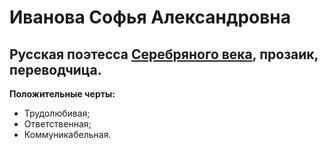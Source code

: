 # Иванова Софья Александровна 

## Русская поэтесса [Серебряного века](https://ru.wikipedia.org/wiki/%D0%A1%D0%B5%D1%80%D0%B5%D0%B1%D1%80%D1%8F%D0%BD%D1%8B%D0%B9_%D0%B2%D0%B5%D0%BA_%D1%80%D1%83%D1%81%D1%81%D0%BA%D0%BE%D0%B9_%D0%BF%D0%BE%D1%8D%D0%B7%D0%B8%D0%B8), прозаик, переводчица.

**Положительные черты:**
- Трудолюбивая;
- Ответственная;
- Коммуникабельная.